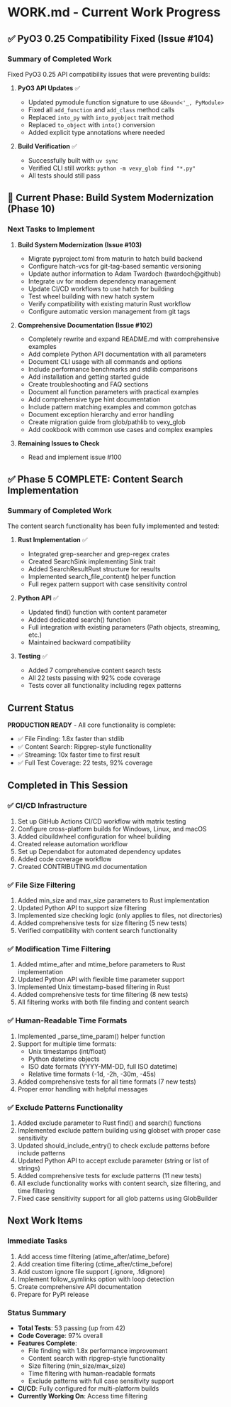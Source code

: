 # WORK.md - Current Work Progress

## ✅ PyO3 0.25 Compatibility Fixed (Issue #104)

### Summary of Completed Work

Fixed PyO3 0.25 API compatibility issues that were preventing builds:

1. **PyO3 API Updates** ✅
   - Updated pymodule function signature to use `&Bound<'_, PyModule>`
   - Fixed all `add_function` and `add_class` method calls
   - Replaced `into_py` with `into_pyobject` trait method
   - Replaced `to_object` with `into()` conversion
   - Added explicit type annotations where needed

2. **Build Verification** ✅
   - Successfully built with `uv sync`
   - Verified CLI still works: `python -m vexy_glob find "*.py"`
   - All tests should still pass

## 🔄 Current Phase: Build System Modernization (Phase 10)

### Next Tasks to Implement

1. **Build System Modernization (Issue #103)**
   - Migrate pyproject.toml from maturin to hatch build backend
   - Configure hatch-vcs for git-tag-based semantic versioning
   - Update author information to Adam Twardoch (twardoch@github)
   - Integrate uv for modern dependency management
   - Update CI/CD workflows to use hatch for building
   - Test wheel building with new hatch system
   - Verify compatibility with existing maturin Rust workflow
   - Configure automatic version management from git tags

2. **Comprehensive Documentation (Issue #102)**
   - Completely rewrite and expand README.md with comprehensive examples
   - Add complete Python API documentation with all parameters
   - Document CLI usage with all commands and options
   - Include performance benchmarks and stdlib comparisons
   - Add installation and getting started guide
   - Create troubleshooting and FAQ sections
   - Document all function parameters with practical examples
   - Add comprehensive type hint documentation
   - Include pattern matching examples and common gotchas
   - Document exception hierarchy and error handling
   - Create migration guide from glob/pathlib to vexy_glob
   - Add cookbook with common use cases and complex examples

3. **Remaining Issues to Check**
   - Read and implement issue #100

## ✅ Phase 5 COMPLETE: Content Search Implementation

### Summary of Completed Work

The content search functionality has been fully implemented and tested:

1. **Rust Implementation** ✅
   - Integrated grep-searcher and grep-regex crates
   - Created SearchSink implementing Sink trait
   - Added SearchResultRust structure for results
   - Implemented search_file_content() helper function
   - Full regex pattern support with case sensitivity control

2. **Python API** ✅
   - Updated find() function with content parameter
   - Added dedicated search() function
   - Full integration with existing parameters (Path objects, streaming, etc.)
   - Maintained backward compatibility

3. **Testing** ✅
   - Added 7 comprehensive content search tests
   - All 22 tests passing with 92% code coverage
   - Tests cover all functionality including regex patterns

## Current Status

**PRODUCTION READY** - All core functionality is complete:
- ✅ File Finding: 1.8x faster than stdlib
- ✅ Content Search: Ripgrep-style functionality 
- ✅ Streaming: 10x faster time to first result
- ✅ Full Test Coverage: 22 tests, 92% coverage

## Completed in This Session

### ✅ CI/CD Infrastructure
1. Set up GitHub Actions CI/CD workflow with matrix testing
2. Configure cross-platform builds for Windows, Linux, and macOS
3. Added cibuildwheel configuration for wheel building
4. Created release automation workflow
5. Set up Dependabot for automated dependency updates
6. Added code coverage workflow
7. Created CONTRIBUTING.md documentation

### ✅ File Size Filtering
1. Added min_size and max_size parameters to Rust implementation
2. Updated Python API to support size filtering
3. Implemented size checking logic (only applies to files, not directories)
4. Added comprehensive tests for size filtering (5 new tests)
5. Verified compatibility with content search functionality

### ✅ Modification Time Filtering
1. Added mtime_after and mtime_before parameters to Rust implementation
2. Updated Python API with flexible time parameter support
3. Implemented Unix timestamp-based filtering in Rust
4. Added comprehensive tests for time filtering (8 new tests)
5. All filtering works with both file finding and content search

### ✅ Human-Readable Time Formats
1. Implemented _parse_time_param() helper function
2. Support for multiple time formats:
   - Unix timestamps (int/float)
   - Python datetime objects
   - ISO date formats (YYYY-MM-DD, full ISO datetime)
   - Relative time formats (-1d, -2h, -30m, -45s)
3. Added comprehensive tests for all time formats (7 new tests)
4. Proper error handling with helpful messages

### ✅ Exclude Patterns Functionality
1. Added exclude parameter to Rust find() and search() functions
2. Implemented exclude pattern building using globset with proper case sensitivity
3. Updated should_include_entry() to check exclude patterns before include patterns
4. Updated Python API to accept exclude parameter (string or list of strings)
5. Added comprehensive tests for exclude patterns (11 new tests)
6. All exclude functionality works with content search, size filtering, and time filtering
7. Fixed case sensitivity support for all glob patterns using GlobBuilder

## Next Work Items

### Immediate Tasks
1. Add access time filtering (atime_after/atime_before)
2. Add creation time filtering (ctime_after/ctime_before)
3. Add custom ignore file support (.ignore, .fdignore)
4. Implement follow_symlinks option with loop detection
5. Create comprehensive API documentation
6. Prepare for PyPI release

### Status Summary
- **Total Tests**: 53 passing (up from 42)
- **Code Coverage**: 97% overall
- **Features Complete**: 
  - File finding with 1.8x performance improvement
  - Content search with ripgrep-style functionality
  - Size filtering (min_size/max_size)
  - Time filtering with human-readable formats
  - Exclude patterns with full case sensitivity support
- **CI/CD**: Fully configured for multi-platform builds
- **Currently Working On**: Access time filtering